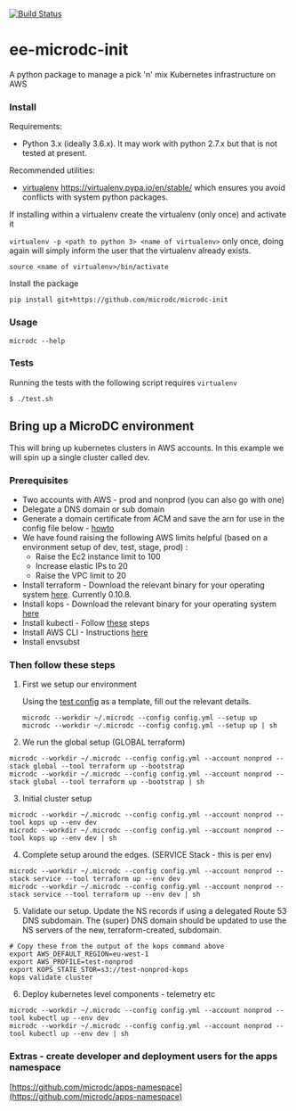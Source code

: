 [![Build Status](https://travis-ci.org/microdc/microdc-init.svg)](https://travis-ci.org/microdc/microdc-init)

# ee-microdc-init
A python package to manage a pick 'n' mix Kubernetes infrastructure on AWS

### Install
Requirements:

* Python 3.x (ideally 3.6.x). It may work with python 2.7.x but that is not tested at present.

Recommended utilities:

* [virtualenv](https://virtualenv.pypa.io/en/stable/) https://virtualenv.pypa.io/en/stable/ which ensures you avoid conflicts with system python packages.

If installing within a virtualenv create the virtualenv (only once) and activate it

`virtualenv -p <path to python 3> <name of virtualenv>` only once, doing again will simply inform the user that the virtualenv already exists.

`source <name of virtualenv>/bin/activate`

Install the package

`pip install git+https://github.com/microdc/microdc-init`

### Usage
`microdc --help`

### Tests
Running the tests with the following script requires `virtualenv`

`$ ./test.sh`

## Bring up a MicroDC environment
This will bring up kubernetes clusters in AWS accounts.  In this example we will spin up a single cluster called dev.

### Prerequisites
 * Two accounts with AWS - prod and nonprod (you can also go with one)
 * Delegate a DNS domain or sub domain
 * Generate a domain certificate from ACM and save the arn for use in the config file below - [howto](https://github.com/microdc/microdc-init/blob/master/docs/configure_acm_cert.md)
 * We have found raising the following AWS limits helpful (based on a environment setup of dev, test, stage, prod) :
   - Raise the Ec2 instance limit to 100
   - Increase elastic IPs to 20
   - Raise the VPC limit to 20
 * Install terraform - Download the relevant binary for your operating system [here](https://www.terraform.io/downloads.html). Currently 0.10.8.
 * Install kops - Download the relevant binary for your operating system [here](https://github.com/kubernetes/kops/releases/tag/1.8.0)
 * Install kubectl - Follow [these](https://kubernetes.io/docs/tasks/tools/install-kubectl/#install-kubectl-binary-via-curl) steps
 * Install AWS CLI - Instructions [here](https://docs.aws.amazon.com/cli/latest/userguide/installing.html)
 * Install envsubst

### Then follow these steps

1. First we setup our environment

   Using the [test config](https://github.com/microdc/microdc-init/blob/master/tests/good_config.yaml) as a template, fill out the relevant details.
   ```
   microdc --workdir ~/.microdc --config config.yml --setup up
   microdc --workdir ~/.microdc --config config.yml --setup up | sh
   ```

2. We run the global setup (GLOBAL terraform)
```
microdc --workdir ~/.microdc --config config.yml --account nonprod --stack global --tool terraform up --bootstrap
microdc --workdir ~/.microdc --config config.yml --account nonprod --stack global --tool terraform up --bootstrap | sh
```

3. Initial cluster setup
```
microdc --workdir ~/.microdc --config config.yml --account nonprod --tool kops up --env dev
microdc --workdir ~/.microdc --config config.yml --account nonprod --tool kops up --env dev | sh
```

4. Complete setup around the edges. (SERVICE Stack - this is per env)
```
microdc --workdir ~/.microdc --config config.yml --account nonprod --stack service --tool terraform up --env dev
microdc --workdir ~/.microdc --config config.yml --account nonprod --stack service --tool terraform up --env dev | sh
```

5. Validate our setup.
 Update the NS records if using a delegated Route 53 DNS subdomain.
 The (super) DNS domain should be updated to use the NS servers of the new, terraform-created, subdomain.
```
# Copy these from the output of the kops command above
export AWS_DEFAULT_REGION=eu-west-1
export AWS_PROFILE=test-nonprod
export KOPS_STATE_STOR=s3://test-nonprod-kops
kops validate cluster
```
6. Deploy kubernetes level components - telemetry etc
```
microdc --workdir ~/.microdc --config config.yml --account nonprod --tool kubectl up --env dev
microdc --workdir ~/.microdc --config config.yml --account nonprod --tool kubectl up --env dev | sh
```

### Extras - create developer and deployment users for the apps namespace
[https://github.com/microdc/apps-namespace](https://github.com/microdc/apps-namespace)
